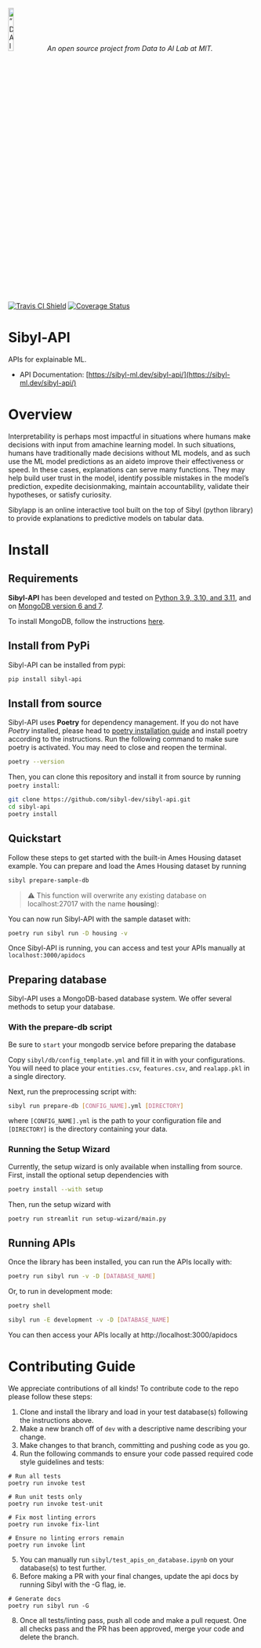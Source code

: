 <p align="left">
<img width=15% src="https://dai.lids.mit.edu/wp-content/uploads/2018/06/Logo_DAI_highres.png" alt=“DAI-Lab” />
<i>An open source project from Data to AI Lab at MIT.</i>
</p>

<!-- Uncomment these lines after releasing the package to PyPI for version and downloads badges -->
<!--[![PyPI Shield](https://img.shields.io/pypi/v/sibylapp.svg)](https://pypi.python.org/pypi/sibylapp)-->
<!--[![Downloads](https://pepy.tech/badge/sibylapp)](https://pepy.tech/project/sibylapp)-->

[![Travis CI Shield](https://travis-ci.org/HDI-Project/sibylapp.svg?branch=master)](https://travis-ci.org/HDI-Project/sibylapp)
[![Coverage Status](https://codecov.io/gh/HDI-Project/sibylapp/branch/master/graph/badge.svg)](https://codecov.io/gh/HDI-Project/sibylapp)

# Sibyl-API

APIs for explainable ML.

-   API Documentation: [https://sibyl-ml.dev/sibyl-api/](https://sibyl-ml.dev/sibyl-api/)

# Overview

Interpretability is perhaps most impactful in situations where humans make decisions with input from amachine learning model. In such situations, humans have traditionally made decisions without ML models, and as such use the ML model predictions as an aideto improve their effectiveness or speed.
In these cases, explanations can serve many functions. They may help build user trust in the model, identify possible mistakes in the model’s prediction, expedite decisionmaking, maintain accountability, validate their hypotheses, or satisfy curiosity.

Sibylapp is an online interactive tool built on the top of Sibyl (python library) to provide explanations to predictive models on tabular data.

# Install

## Requirements

**Sibyl-API** has been developed and tested on [Python 3.9, 3.10, and 3.11](https://www.python.org/downloads/), and on [MongoDB version 6 and 7](https://www.mongodb.com/try/download/community).

To install MongoDB, follow the instructions
[here](https://www.mongodb.com/docs/manual/administration/install-community/).

## Install from PyPi

Sibyl-API can be installed from pypi:
```bash
pip install sibyl-api
```

## Install from source

Sibyl-API uses **Poetry** for dependency management. If you do not have *Poetry* installed, please head to [poetry installation guide](https://python-poetry.org/docs/#installation)
and install poetry according to the instructions.
Run the following command to make sure poetry is activated. You may need to close and reopen the terminal.

```bash
poetry --version
```

Then, you can clone this repository and install it from
source by running `poetry install`:

```bash
git clone https://github.com/sibyl-dev/sibyl-api.git
cd sibyl-api
poetry install
```

## Quickstart
Follow these steps to get started with the built-in Ames Housing dataset example.
You can prepare and load the Ames Housing dataset by running
```bash
sibyl prepare-sample-db
```
> ⚠️ This function will overwrite any
existing database on localhost:27017 with the name **housing**):


You can now run Sibyl-API with the sample dataset with:
```bash
poetry run sibyl run -D housing -v
```

Once Sibyl-API is running, you can access and test your APIs manually at `localhost:3000/apidocs`

## Preparing database
Sibyl-API uses a MongoDB-based database system. We offer several methods to setup your database.

### With the prepare-db script
Be sure to `start` your mongodb service before preparing the database

Copy `sibyl/db/config_template.yml` and fill it in with your configurations. You will need to
place your `entities.csv`, `features.csv`, and `realapp.pkl` in a single directory.

Next, run the preprocessing script with:
```bash
sibyl run prepare-db [CONFIG_NAME].yml [DIRECTORY]
```
where `[CONFIG_NAME].yml` is the path to your configuration file and `[DIRECTORY]` is
the directory containing your data.

### Running the Setup Wizard
Currently, the setup wizard is only available when installing from source.
First, install the optional setup dependencies with
```bash
poetry install --with setup
```
Then, run the setup wizard with
```bash
poetry run streamlit run setup-wizard/main.py
```

## Running APIs

Once the library has been installed, you can run the APIs locally with:

```bash
poetry run sibyl run -v -D [DATABASE_NAME]
```

Or, to run in development mode:
```bash
poetry shell

sibyl run -E development -v -D [DATABASE_NAME]
```

You can then access your APIs locally at http://localhost:3000/apidocs

# Contributing Guide
We appreciate contributions of all kinds! To contribute code to the repo please follow these steps:
1. Clone and install the library and load in your test database(s) following the instructions above.
2. Make a new branch off of `dev` with a descriptive name describing your change.
3. Make changes to that branch, committing and pushing code as you go.
4. Run the following commands to ensure your code passed required code style guidelines and tests:
```
# Run all tests
poetry run invoke test

# Run unit tests only
poetry run invoke test-unit

# Fix most linting errors
poetry run invoke fix-lint

# Ensure no linting errors remain
poetry run invoke lint
```
5. You can manually run `sibyl/test_apis_on_database.ipynb` on your database(s) to test further.
6. Before making a PR with your final changes, update the api docs by running Sibyl with the -G flag, ie.
```
# Generate docs
poetry run sibyl run -G
```
8. Once all tests/linting pass, push all code and make a pull request. One all checks pass and the PR has been approved, merge your code and delete the branch.
